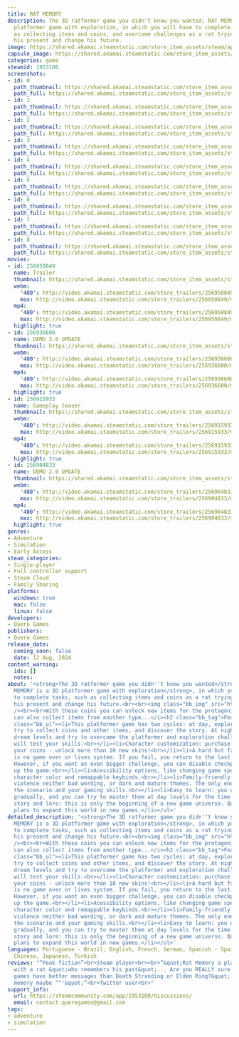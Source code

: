 ```yaml
---
title: RAT MEMORY
description: The 3D ratformer game you didn't know you wanted; RAT MEMORY is a 3D
  platformer game with exploration, in which you will have to complete tasks, such
  as collecting items and coins, and overcome challenges as a rat trying to discover
  his present and change his future.
image: https://shared.akamai.steamstatic.com/store_item_assets/steam/apps/1953100/header.jpg?t=1731895585
capsule_image: https://shared.akamai.steamstatic.com/store_item_assets/steam/apps/1953100/capsule_231x87.jpg?t=1731895585
categories: game
steamid: 1953100
screenshots:
- id: 0
  path_thumbnail: https://shared.akamai.steamstatic.com/store_item_assets/steam/apps/1953100/ss_629dabd031e3f8db1bbd6773dc90c46e4990d6a9.600x338.jpg?t=1731895585
  path_full: https://shared.akamai.steamstatic.com/store_item_assets/steam/apps/1953100/ss_629dabd031e3f8db1bbd6773dc90c46e4990d6a9.1920x1080.jpg?t=1731895585
- id: 1
  path_thumbnail: https://shared.akamai.steamstatic.com/store_item_assets/steam/apps/1953100/ss_58dd53f7ae60275a6af96c8ad32817b10c925cac.600x338.jpg?t=1731895585
  path_full: https://shared.akamai.steamstatic.com/store_item_assets/steam/apps/1953100/ss_58dd53f7ae60275a6af96c8ad32817b10c925cac.1920x1080.jpg?t=1731895585
- id: 2
  path_thumbnail: https://shared.akamai.steamstatic.com/store_item_assets/steam/apps/1953100/ss_da4a31c9648921661f3ed8832012b97c8061f8cc.600x338.jpg?t=1731895585
  path_full: https://shared.akamai.steamstatic.com/store_item_assets/steam/apps/1953100/ss_da4a31c9648921661f3ed8832012b97c8061f8cc.1920x1080.jpg?t=1731895585
- id: 3
  path_thumbnail: https://shared.akamai.steamstatic.com/store_item_assets/steam/apps/1953100/ss_2923aa6426f08157dfbd00942ce93839b6eee268.600x338.jpg?t=1731895585
  path_full: https://shared.akamai.steamstatic.com/store_item_assets/steam/apps/1953100/ss_2923aa6426f08157dfbd00942ce93839b6eee268.1920x1080.jpg?t=1731895585
- id: 4
  path_thumbnail: https://shared.akamai.steamstatic.com/store_item_assets/steam/apps/1953100/ss_43a416fc6a215a73550e83a7e9c178264b2d6bed.600x338.jpg?t=1731895585
  path_full: https://shared.akamai.steamstatic.com/store_item_assets/steam/apps/1953100/ss_43a416fc6a215a73550e83a7e9c178264b2d6bed.1920x1080.jpg?t=1731895585
- id: 5
  path_thumbnail: https://shared.akamai.steamstatic.com/store_item_assets/steam/apps/1953100/ss_a2aa3dcbbed016e2c696b54c94a43bb94e02b1b2.600x338.jpg?t=1731895585
  path_full: https://shared.akamai.steamstatic.com/store_item_assets/steam/apps/1953100/ss_a2aa3dcbbed016e2c696b54c94a43bb94e02b1b2.1920x1080.jpg?t=1731895585
- id: 6
  path_thumbnail: https://shared.akamai.steamstatic.com/store_item_assets/steam/apps/1953100/ss_695f5ff07b245d4b3b8611fe149736ffb3b9a482.600x338.jpg?t=1731895585
  path_full: https://shared.akamai.steamstatic.com/store_item_assets/steam/apps/1953100/ss_695f5ff07b245d4b3b8611fe149736ffb3b9a482.1920x1080.jpg?t=1731895585
- id: 7
  path_thumbnail: https://shared.akamai.steamstatic.com/store_item_assets/steam/apps/1953100/ss_3f95184faadffd14876b39c00d1f2fa44c554b2b.600x338.jpg?t=1731895585
  path_full: https://shared.akamai.steamstatic.com/store_item_assets/steam/apps/1953100/ss_3f95184faadffd14876b39c00d1f2fa44c554b2b.1920x1080.jpg?t=1731895585
- id: 8
  path_thumbnail: https://shared.akamai.steamstatic.com/store_item_assets/steam/apps/1953100/ss_8d872cfd96abe2a5de30ddd83081d4d0eb446430.600x338.jpg?t=1731895585
  path_full: https://shared.akamai.steamstatic.com/store_item_assets/steam/apps/1953100/ss_8d872cfd96abe2a5de30ddd83081d4d0eb446430.1920x1080.jpg?t=1731895585
movies:
- id: 256950849
  name: Trailer
  thumbnail: https://shared.akamai.steamstatic.com/store_item_assets/steam/apps/256950849/movie.293x165.jpg?t=1685912864
  webm:
    '480': http://video.akamai.steamstatic.com/store_trailers/256950849/movie480_vp9.webm?t=1685912864
    max: http://video.akamai.steamstatic.com/store_trailers/256950849/movie_max_vp9.webm?t=1685912864
  mp4:
    '480': http://video.akamai.steamstatic.com/store_trailers/256950849/movie480.mp4?t=1685912864
    max: http://video.akamai.steamstatic.com/store_trailers/256950849/movie_max.mp4?t=1685912864
  highlight: true
- id: 256936600
  name: DEMO 3.0 UPDATE
  thumbnail: https://shared.akamai.steamstatic.com/store_item_assets/steam/apps/256936600/movie.293x165.jpg?t=1683121074
  webm:
    '480': http://video.akamai.steamstatic.com/store_trailers/256936600/movie480_vp9.webm?t=1683121074
    max: http://video.akamai.steamstatic.com/store_trailers/256936600/movie_max_vp9.webm?t=1683121074
  mp4:
    '480': http://video.akamai.steamstatic.com/store_trailers/256936600/movie480.mp4?t=1683121074
    max: http://video.akamai.steamstatic.com/store_trailers/256936600/movie_max.mp4?t=1683121074
  highlight: true
- id: 256915933
  name: Gameplay teaser
  thumbnail: https://shared.akamai.steamstatic.com/store_item_assets/steam/apps/256915933/movie.293x165.jpg?t=1683121065
  webm:
    '480': http://video.akamai.steamstatic.com/store_trailers/256915933/movie480_vp9.webm?t=1683121065
    max: http://video.akamai.steamstatic.com/store_trailers/256915933/movie_max_vp9.webm?t=1683121065
  mp4:
    '480': http://video.akamai.steamstatic.com/store_trailers/256915933/movie480.mp4?t=1683121065
    max: http://video.akamai.steamstatic.com/store_trailers/256915933/movie_max.mp4?t=1683121065
  highlight: true
- id: 256904833
  name: DEMO 2.0 UPDATE
  thumbnail: https://shared.akamai.steamstatic.com/store_item_assets/steam/apps/256904833/movie.293x165.jpg?t=1683121081
  webm:
    '480': http://video.akamai.steamstatic.com/store_trailers/256904833/movie480_vp9.webm?t=1683121081
    max: http://video.akamai.steamstatic.com/store_trailers/256904833/movie_max_vp9.webm?t=1683121081
  mp4:
    '480': http://video.akamai.steamstatic.com/store_trailers/256904833/movie480.mp4?t=1683121081
    max: http://video.akamai.steamstatic.com/store_trailers/256904833/movie_max.mp4?t=1683121081
  highlight: true
genres:
- Adventure
- Simulation
- Early Access
steam_categories:
- Single-player
- Full controller support
- Steam Cloud
- Family Sharing
platforms:
  windows: true
  mac: false
  linux: false
developers:
- Quero Games
publishers:
- Quero Games
release_date:
  coming_soon: false
  date: 12 Aug, 2024
content_warning:
  ids: []
  notes:
about: '<strong>The 3D ratformer game you didn''t know you wanted</strong>;<br><br><strong>RAT
  MEMORY is a 3D platformer game with exploration</strong>, in which you will have
  to complete tasks, such as collecting items and coins as a rat trying to discover
  his present and change his future.<br><br><img class="bb_img" src="https://shared.akamai.steamstatic.com/store_item_assets/steam/apps/1953100/extras/watermelon.gif?t=1731895585"
  /><br><br>With these coins you can unlock new items for the protagonist.<br><br><i>You
  can also collect items from another type...</i><h2 class="bb_tag">Features:</h2><ul
  class="bb_ul"><li>This platformer game has two cycles: at day, explore the place,
  try to collect coins and other items, and discover the story. At night, play the
  dream levels and try to overcome the platformer and exploration challenges that
  will test your skills.<br></li><li>Character customization: purchase new skins with
  your coins - unlock more than 10 new skins!<br></li><li>A hard but fair game. There
  is no game over or lives system. If you fail, you return to the last checkpoint.
  However, if you want an even bigger challenge, you can disable checkpoints or speed
  up the game.<br></li><li>Acessibility options, like changing game speed, high-contrast
  character color and remappable keybinds.<br></li><li>Family-friendly: there is no
  violence neither bad wording, or dark and mature themes. The only enemies here are
  the scenario and your gaming skills.<br></li><li>Easy to learn: you unlock new movements
  gradually, and you can try to master them at day levels for the time you want.<br></li><li>Unique
  story and lore: this is only the beginning of a new game universe. Quero Games has
  plans to expand this world in new games.</li></ul>'
detailed_description: '<strong>The 3D ratformer game you didn''t know you wanted</strong>;<br><br><strong>RAT
  MEMORY is a 3D platformer game with exploration</strong>, in which you will have
  to complete tasks, such as collecting items and coins as a rat trying to discover
  his present and change his future.<br><br><img class="bb_img" src="https://shared.akamai.steamstatic.com/store_item_assets/steam/apps/1953100/extras/watermelon.gif?t=1731895585"
  /><br><br>With these coins you can unlock new items for the protagonist.<br><br><i>You
  can also collect items from another type...</i><h2 class="bb_tag">Features:</h2><ul
  class="bb_ul"><li>This platformer game has two cycles: at day, explore the place,
  try to collect coins and other items, and discover the story. At night, play the
  dream levels and try to overcome the platformer and exploration challenges that
  will test your skills.<br></li><li>Character customization: purchase new skins with
  your coins - unlock more than 10 new skins!<br></li><li>A hard but fair game. There
  is no game over or lives system. If you fail, you return to the last checkpoint.
  However, if you want an even bigger challenge, you can disable checkpoints or speed
  up the game.<br></li><li>Acessibility options, like changing game speed, high-contrast
  character color and remappable keybinds.<br></li><li>Family-friendly: there is no
  violence neither bad wording, or dark and mature themes. The only enemies here are
  the scenario and your gaming skills.<br></li><li>Easy to learn: you unlock new movements
  gradually, and you can try to master them at day levels for the time you want.<br></li><li>Unique
  story and lore: this is only the beginning of a new game universe. Quero Games has
  plans to expand this world in new games.</li></ul>'
languages: Portuguese - Brazil, English, French, German, Spanish - Spain, Simplified
  Chinese, Japanese, Turkish
reviews: "“Peak fiction”<br>Steam player<br><br>“&quot;Rat Memory a platform game
  with a rat &quot;who remembers his past&quot;... Are you REALLY sure that these
  games have better messages than Death Stranding or Elden Ring?&quot; - &quot;Rat
  memory maybe ^^'&quot;”<br>Twitter user<br>"
support_info:
  url: https://steamcommunity.com/app/1953100/discussions/
  email: contact.querogames@gmail.com
tags:
- adventure
- simulation
---
```


